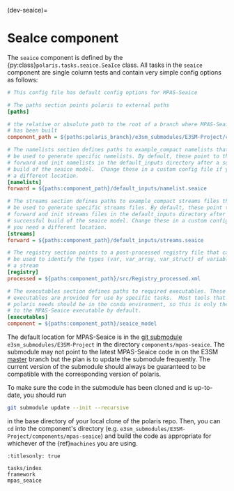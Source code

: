 (dev-seaice)=

# SeaIce component

The `seaice` component is defined by the {py:class}`polaris.tasks.seaice.SeaIce`
class. All tasks in the `seaice` component  are single column tests
and contain very simple config options as follows:

```cfg
# This config file has default config options for MPAS-Seaice

# The paths section points polaris to external paths
[paths]

# the relative or absolute path to the root of a branch where MPAS-Seaice
# has been built
component_path = ${paths:polaris_branch}/e3sm_submodules/E3SM-Project/components/mpas-seaice

# The namelists section defines paths to example_compact namelists that will
# be used to generate specific namelists. By default, these point to the
# forward and init namelists in the default_inputs directory after a successful
# build of the seaice model.  Change these in a custom config file if you need
# a different location.
[namelists]
forward = ${paths:component_path}/default_inputs/namelist.seaice

# The streams section defines paths to example_compact streams files that will
# be used to generate specific streams files. By default, these point to the
# forward and init streams files in the default_inputs directory after a
# successful build of the seaice model. Change these in a custom config file if
# you need a different location.
[streams]
forward = ${paths:component_path}/default_inputs/streams.seaice

# The registry section points to a post-processed registry file that can
# be used to identify the types (var, var_array, var_struct) of variables in
# a stream
[registry]
processed = ${paths:component_path}/src/Registry_processed.xml

# The executables section defines paths to required executables. These
# executables are provided for use by specific tasks.  Most tools that
# polaris needs should be in the conda environment, so this is only the path
# to the MPAS-Seaice executable by default.
[executables]
component = ${paths:component_path}/seaice_model
```

The default location for MPAS-Seaice is in the
[git submodule](https://git-scm.com/book/en/v2/Git-Tools-Submodules)
`e3sm_submodules/E3SM-Project` in the directory `components/mpas-seaice`.  The
submodule  may not point to the latest MPAS-Seaice code in on the E3SM
[master](https://github.com/E3SM-Project/E3SM/tree/master)
branch but the plan is to update the submodule frequently.  The current version
of the submodule should always be guaranteed to be compatible with the
corresponding version of polaris.

To make sure the code in the submodule has been cloned and is up-to-date, you
should run

```bash
git submodule update --init --recursive
```

in the base directory of your local clone of the polaris repo.  Then, you can
`cd` into the component's directory (e.g.
`e3sm_submodules/E3SM-Project/components/mpas-seaice`) and build the code as
appropriate for whichever of the {ref}`machines` you are using.

```{toctree}
:titlesonly: true

tasks/index
framework
mpas_seaice
```
